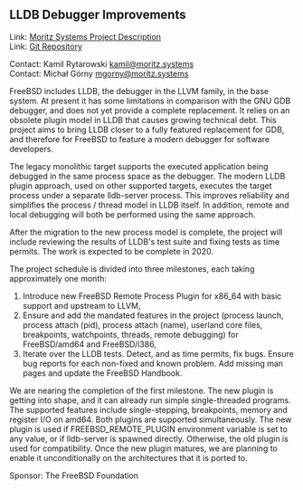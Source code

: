## LLDB Debugger Improvements ##

Link:	 [Moritz Systems Project Description](https://www.moritz.systems/blog/lldb-debugger-improvements-for-freebsd/)  
Link:	 [Git Repository](https://github.com/moritz-systems/llvm-project)  

Contact: Kamil Rytarowski <kamil@moritz.systems>  
Contact: Michał Górny <mgorny@moritz.systems>  

FreeBSD includes LLDB, the debugger in the LLVM family, in the base
system. At present it has some limitations in comparison with the GNU
GDB debugger, and does not yet provide a complete replacement. It
relies on an obsolete plugin model in LLDB that causes growing
technical debt. This project aims to bring LLDB closer to a fully
featured replacement for GDB, and therefore for FreeBSD to feature a
modern debugger for software developers.

The legacy monolithic target supports the executed application being
debugged in the same process space as the debugger. The modern LLDB
plugin approach, used on other supported targets, executes the
target process under a separate lldb-server process. This improves
reliability and simplifies the process / thread model in LLDB itself.
In addition, remote and local debugging will both be performed using
the same approach.

After the migration to the new process model is complete, the project
will include reviewing the results of LLDB's test suite and fixing
tests as time permits. The work is expected to be complete in 2020.

The project schedule is divided into three milestones, each taking approximately
one month:

 1. Introduce new FreeBSD Remote Process Plugin for x86_64 with basic support and upstream to LLVM,
 2. Ensure and add the mandated features in the project (process launch, process attach (pid), process attach (name), userland core files, breakpoints, watchpoints, threads, remote debugging) for FreeBSD/amd64 and FreeBSD/i386,
 3. Iterate over the LLDB tests. Detect, and as time permits, fix bugs. Ensure bug reports for each non-fixed and known problem. Add missing man pages and update the FreeBSD Handbook.

We are nearing the completion of the first milestone. The new plugin is getting into
shape, and it can already run simple single-threaded programs. The supported features
include single-stepping, breakpoints, memory and register I/O on amd64.
Both plugins are supported simultaneously. The new plugin is used if
FREEBSD_REMOTE_PLUGIN environment variable is set to any value, or if lldb-server is
spawned directly. Otherwise, the old plugin is used for compatibility. Once the new
plugin matures, we are planning to enable it unconditionally on the architectures that
it is ported to.

Sponsor: The FreeBSD Foundation  
